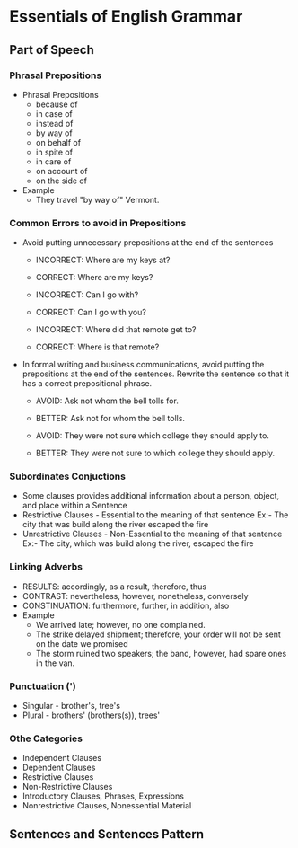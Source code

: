 # Essentials of English Grammar

## Part of Speech

### Phrasal Prepositions

- Phrasal Prepositions
  - because of
  - in case of
  - instead of
  - by way of
  - on behalf of
  - in spite of
  - in care of
  - on account of
  - on the side of
- Example
  - They travel "by way of" Vermont.

### Common Errors to avoid in Prepositions

- Avoid putting unnecessary prepositions at the end of the sentences

  - INCORRECT: Where are my keys at?
  - CORRECT: Where are my keys?

  - INCORRECT: Can I go with?
  - CORRECT: Can I go with you?

  - INCORRECT: Where did that remote get to?
  - CORRECT: Where is that remote?

- In formal writing and business communications, avoid putting the prepositions at the end of the sentences.
  Rewrite the sentence so that it has a correct prepositional phrase.

  - AVOID: Ask not whom the bell tolls for.
  - BETTER: Ask not for whom the bell tolls.

  - AVOID: They were not sure which college they should apply to.
  - BETTER: They were not sure to which college they should apply.

### Subordinates Conjuctions

- Some clauses provides additional information about a person, object, and place within a Sentence
- Restrictive Clauses - Essential to the meaning of that sentence
  Ex:- The city that was build along the river escaped the fire
- Unrestrictive Clauses - Non-Essential to the meaning of that sentence
  Ex:- The city, which was build along the river, escaped the fire

### Linking Adverbs

- RESULTS: accordingly, as a result, therefore, thus
- CONTRAST: nevertheless, however, nonetheless, conversely
- CONSTINUATION: furthermore, further, in addition, also
- Example
  - We arrived late; however, no one complained.
  - The strike delayed shipment; therefore, your order will not be sent on the date we promised
  - The storm ruined two speakers; the band, however, had spare ones in the van.

### Punctuation (')

- Singular - brother's, tree's
- Plural - brothers' (brothers(s)), trees'

### Othe Categories

- Independent Clauses
- Dependent Clauses
- Restrictive Clauses
- Non-Restrictive Clauses
- Introductory Clauses, Phrases, Expressions
- Nonrestrictive Clauses, Nonessential Material

## Sentences and Sentences Pattern
